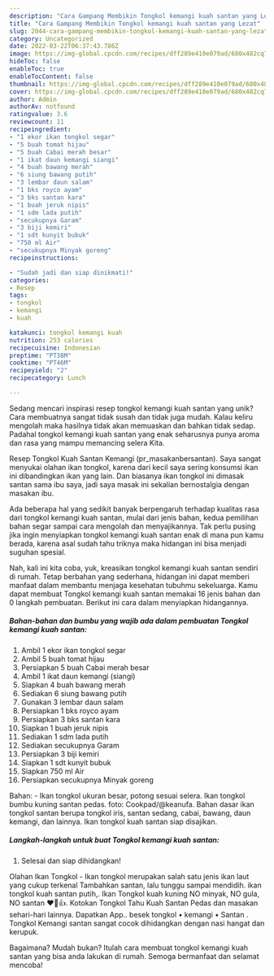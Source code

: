 ```yaml
---
description: "Cara Gampang Membikin Tongkol kemangi kuah santan yang Lezat"
title: "Cara Gampang Membikin Tongkol kemangi kuah santan yang Lezat"
slug: 2044-cara-gampang-membikin-tongkol-kemangi-kuah-santan-yang-lezat
category: Uncategorized
date: 2022-03-22T06:37:43.786Z
image: https://img-global.cpcdn.com/recipes/dff289e410e079ad/680x482cq70/tongkol-kemangi-kuah-santan-foto-resep-utama.jpg
hideToc: false
enableToc: true
enableTocContent: false
thumbnail: https://img-global.cpcdn.com/recipes/dff289e410e079ad/680x482cq70/tongkol-kemangi-kuah-santan-foto-resep-utama.jpg
cover: https://img-global.cpcdn.com/recipes/dff289e410e079ad/680x482cq70/tongkol-kemangi-kuah-santan-foto-resep-utama.jpg
author: Admin
authorAv: notfound
ratingvalue: 3.6
reviewcount: 11
recipeingredient:
- "1 ekor ikan tongkol segar"
- "5 buah tomat hijau"
- "5 buah Cabai merah besar"
- "1 ikat daun kemangi siangi"
- "4 buah bawang merah"
- "6 siung bawang putih"
- "3 lembar daun salam"
- "1 bks royco ayam"
- "3 bks santan kara"
- "1 buah jeruk nipis"
- "1 sdm lada putih"
- "secukupnya Garam"
- "3 biji kemiri"
- "1 sdt kunyit bubuk"
- "750 ml Air"
- "secukupnya Minyak goreng"
recipeinstructions:

- "Sudah jadi dan siap dinikmati!"
categories:
- Resep
tags:
- tongkol
- kemangi
- kuah

katakunci: tongkol kemangi kuah 
nutrition: 253 calories
recipecuisine: Indonesian
preptime: "PT38M"
cooktime: "PT46M"
recipeyield: "2"
recipecategory: Lunch

---
```





Sedang mencari inspirasi resep tongkol kemangi kuah santan yang unik? Cara membuatnya sangat tidak susah dan tidak juga mudah. Kalau keliru mengolah maka hasilnya tidak akan memuaskan dan bahkan tidak sedap. Padahal tongkol kemangi kuah santan yang enak seharusnya punya aroma dan rasa yang mampu memancing selera Kita.





Resep Tongkol Kuah Santan Kemangi (pr_masakanbersantan). Saya sangat menyukai olahan ikan tongkol, karena dari kecil saya sering konsumsi ikan ini dibandingkan ikan yang lain. Dan biasanya ikan tongkol ini dimasak santan sama ibu saya, jadi saya masak ini sekalian bernostalgia dengan masakan ibu.

Ada beberapa hal yang sedikit banyak berpengaruh terhadap kualitas rasa dari tongkol kemangi kuah santan, mulai dari jenis bahan, kedua pemilihan bahan segar sampai cara mengolah dan menyajikannya. Tak perlu pusing jika ingin menyiapkan tongkol kemangi kuah santan enak di mana pun kamu berada, karena asal sudah tahu triknya maka hidangan ini bisa menjadi suguhan spesial.






Nah, kali ini kita coba, yuk, kreasikan tongkol kemangi kuah santan sendiri di rumah. Tetap berbahan yang sederhana, hidangan ini dapat memberi manfaat dalam membantu menjaga kesehatan tubuhmu sekeluarga. Kamu dapat membuat Tongkol kemangi kuah santan memakai 16 jenis bahan dan 0 langkah pembuatan. Berikut ini cara dalam menyiapkan hidangannya.

<!--inarticleads1-->

##### Bahan-bahan dan bumbu yang wajib ada dalam pembuatan Tongkol kemangi kuah santan:

1. Ambil 1 ekor ikan tongkol segar
1. Ambil 5 buah tomat hijau
1. Persiapkan 5 buah Cabai merah besar
1. Ambil 1 ikat daun kemangi (siangi)
1. Siapkan 4 buah bawang merah
1. Sediakan 6 siung bawang putih
1. Gunakan 3 lembar daun salam
1. Persiapkan 1 bks royco ayam
1. Persiapkan 3 bks santan kara
1. Siapkan 1 buah jeruk nipis
1. Sediakan 1 sdm lada putih
1. Sediakan secukupnya Garam
1. Persiapkan 3 biji kemiri
1. Siapkan 1 sdt kunyit bubuk
1. Siapkan 750 ml Air
1. Persiapkan secukupnya Minyak goreng


Bahan: - Ikan tongkol ukuran besar, potong sesuai selera. Ikan tongkol bumbu kuning santan pedas. foto: Cookpad/@keanufa. Bahan dasar ikan tongkol santan berupa tongkol iris, santan sedang, cabai, bawang, daun kemangi, dan lainnya. Ikan tongkol kuah santan siap disajikan. 

<!--inarticleads2-->

##### Langkah-langkah untuk buat Tongkol kemangi kuah santan:


1. Selesai dan siap dihidangkan!

Olahan Ikan Tongkol - Ikan tongkol merupakan salah satu jenis ikan laut yang cukup terkenal Tambahkan santan, lalu tunggu sampai mendidih. ikan tongkol kuah santan putih,. Ikan Tongkol kuah kuning NO minyak, NO gula, NO santan ♥🎁👍. Kotokan Tongkol Tahu Kuah Santan Pedas dan masakan sehari-hari lainnya. Dapatkan App.. besek tongkol • kemangi • Santan . Tongkol Kemangi santan sangat cocok dihidangkan dengan nasi hangat dan kerupuk. 

Bagaimana? Mudah bukan? Itulah cara membuat tongkol kemangi kuah santan yang bisa anda lakukan di rumah. Semoga bermanfaat dan selamat mencoba!
